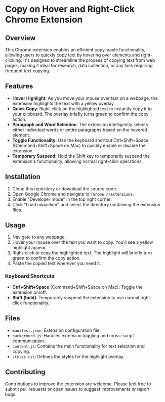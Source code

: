 # Copy on Hover and Right-Click Chrome Extension

## Overview

This Chrome extension enables an efficient copy-paste functionality, allowing users to quickly copy text by hovering over elements and right-clicking. It's designed to streamline the process of copying text from web pages, making it ideal for research, data collection, or any task requiring frequent text copying.

## Features

- **Hover Highlight**: As you move your mouse over text on a webpage, the extension highlights the text with a yellow overlay.
- **Quick Copy**: Right-click on the highlighted text to instantly copy it to your clipboard. The overlay briefly turns green to confirm the copy action.
- **Paragraph and Word Selection**: The extension intelligently selects either individual words or entire paragraphs based on the hovered element.
- **Toggle Functionality**: Use the keyboard shortcut Ctrl+Shift+Space (Command+Shift+Space on Mac) to quickly enable or disable the extension.
- **Temporary Suspend**: Hold the Shift key to temporarily suspend the extension's functionality, allowing normal right-click operations.

## Installation

1. Clone this repository or download the source code.
2. Open Google Chrome and navigate to `chrome://extensions`.
3. Enable "Developer mode" in the top right corner.
4. Click "Load unpacked" and select the directory containing the extension files.

## Usage

1. Navigate to any webpage.
2. Hover your mouse over the text you want to copy. You'll see a yellow highlight appear.
3. Right-click to copy the highlighted text. The highlight will briefly turn green to confirm the copy action.
4. Paste the copied text wherever you need it.

### Keyboard Shortcuts

- **Ctrl+Shift+Space** (Command+Shift+Space on Mac): Toggle the extension on/off.
- **Shift (hold)**: Temporarily suspend the extension to use normal right-click functionality.

## Files

- `manifest.json`: Extension configuration file.
- `background.js`: Handles extension toggling and cross-script communication.
- `content.js`: Contains the main functionality for text selection and copying.
- `styles.css`: Defines the styles for the highlight overlay.

## Contributing

Contributions to improve the extension are welcome. Please feel free to submit pull requests or open issues to suggest improvements or report bugs.
